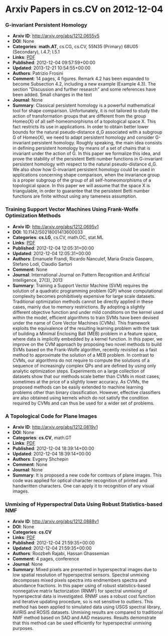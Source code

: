# Arxiv Papers in cs.CV on 2012-12-04
### G-invariant Persistent Homology
- **Arxiv ID**: http://arxiv.org/abs/1212.0655v5
- **DOI**: None
- **Categories**: **math.AT**, cs.CG, cs.CV, 55N35 (Primary) 68U05 (Secondary), I.4.7; I.5.1
- **Links**: [PDF](http://arxiv.org/pdf/1212.0655v5)
- **Published**: 2012-12-04 09:57:59+00:00
- **Updated**: 2013-12-21 10:54:55+00:00
- **Authors**: Patrizio Frosini
- **Comment**: 14 pages, 4 figures. Remark 4.2 has been expanded to become
  Subsection 4.2, including a new example (Example 4.3). The section
  "Discussion and further research" and some references have been added. Small
  changes in the text
- **Journal**: None
- **Summary**: Classical persistent homology is a powerful mathematical tool for shape comparison. Unfortunately, it is not tailored to study the action of transformation groups that are different from the group Homeo(X) of all self-homeomorphisms of a topological space X. This fact restricts its use in applications. In order to obtain better lower bounds for the natural pseudo-distance d_G associated with a subgroup G of Homeo(X), we need to adapt persistent homology and consider G-invariant persistent homology. Roughly speaking, the main idea consists in defining persistent homology by means of a set of chains that is invariant under the action of G. In this paper we formalize this idea, and prove the stability of the persistent Betti number functions in G-invariant persistent homology with respect to the natural pseudo-distance d_G. We also show how G-invariant persistent homology could be used in applications concerning shape comparison, when the invariance group is a proper subgroup of the group of all self-homeomorphisms of a topological space. In this paper we will assume that the space X is triangulable, in order to guarantee that the persistent Betti number functions are finite without using any tameness assumption.



### Training Support Vector Machines Using Frank-Wolfe Optimization Methods
- **Arxiv ID**: http://arxiv.org/abs/1212.0695v1
- **DOI**: 10.1142/S0218001413600033
- **Categories**: **cs.LG**, cs.CV, math.OC, stat.ML
- **Links**: [PDF](http://arxiv.org/pdf/1212.0695v1)
- **Published**: 2012-12-04 12:05:31+00:00
- **Updated**: 2012-12-04 12:05:31+00:00
- **Authors**: Emanuele Frandi, Ricardo Nanculef, Maria Grazia Gasparo, Stefano Lodi, Claudio Sartori
- **Comment**: None
- **Journal**: International Journal on Pattern Recognition and Artificial
  Intelligence, 27(3), 2013
- **Summary**: Training a Support Vector Machine (SVM) requires the solution of a quadratic programming problem (QP) whose computational complexity becomes prohibitively expensive for large scale datasets. Traditional optimization methods cannot be directly applied in these cases, mainly due to memory restrictions.   By adopting a slightly different objective function and under mild conditions on the kernel used within the model, efficient algorithms to train SVMs have been devised under the name of Core Vector Machines (CVMs). This framework exploits the equivalence of the resulting learning problem with the task of building a Minimal Enclosing Ball (MEB) problem in a feature space, where data is implicitly embedded by a kernel function.   In this paper, we improve on the CVM approach by proposing two novel methods to build SVMs based on the Frank-Wolfe algorithm, recently revisited as a fast method to approximate the solution of a MEB problem. In contrast to CVMs, our algorithms do not require to compute the solutions of a sequence of increasingly complex QPs and are defined by using only analytic optimization steps. Experiments on a large collection of datasets show that our methods scale better than CVMs in most cases, sometimes at the price of a slightly lower accuracy. As CVMs, the proposed methods can be easily extended to machine learning problems other than binary classification. However, effective classifiers are also obtained using kernels which do not satisfy the condition required by CVMs and can thus be used for a wider set of problems.



### A Topological Code for Plane Images
- **Arxiv ID**: http://arxiv.org/abs/1212.0819v1
- **DOI**: None
- **Categories**: **cs.CV**, math.GT
- **Links**: [PDF](http://arxiv.org/pdf/1212.0819v1)
- **Published**: 2012-12-04 18:39:14+00:00
- **Updated**: 2012-12-04 18:39:14+00:00
- **Authors**: Evgeny Shchepin
- **Comment**: None
- **Journal**: None
- **Summary**: It is proposed a new code for contours of plane images. This code was applied for optical character recognition of printed and handwritten characters. One can apply it to recognition of any visual images.



### Unmixing of Hyperspectral Data Using Robust Statistics-based NMF
- **Arxiv ID**: http://arxiv.org/abs/1212.0888v1
- **DOI**: None
- **Categories**: **cs.CV**
- **Links**: [PDF](http://arxiv.org/pdf/1212.0888v1)
- **Published**: 2012-12-04 21:59:35+00:00
- **Updated**: 2012-12-04 21:59:35+00:00
- **Authors**: Roozbeh Rajabi, Hassan Ghassemian
- **Comment**: 4 pages, conference
- **Journal**: None
- **Summary**: Mixed pixels are presented in hyperspectral images due to low spatial resolution of hyperspectral sensors. Spectral unmixing decomposes mixed pixels spectra into endmembers spectra and abundance fractions. In this paper using of robust statistics-based nonnegative matrix factorization (RNMF) for spectral unmixing of hyperspectral data is investigated. RNMF uses a robust cost function and iterative updating procedure, so is not sensitive to outliers. This method has been applied to simulated data using USGS spectral library, AVIRIS and ROSIS datasets. Unmixing results are compared to traditional NMF method based on SAD and AAD measures. Results demonstrate that this method can be used efficiently for hyperspectral unmixing purposes.



